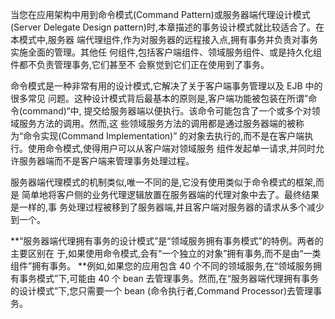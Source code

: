 当您在应用架构中用到命令模式\(Command Pattern\)或服务器端代理设计模式\(Server Delegate Design pattern\)时,本章描述的事务设计模式就比较适合了。在本模式中,服务器 端代理组件,作为对服务器的远程接入点,拥有事务并负责对事务实施全面的管理。其他任 何组件,包括客户端组件、领域服务组件、或是持久化组件都不负责管理事务,它们甚至不 会察觉到它们正在使用到了事务。

命令模式是一种非常有用的设计模式,它解决了关于客户端事务管理以及 EJB 中的很多常见 问题。这种设计模式背后最基本的原则是,客户端功能被包装在所谓”命令\(command\)“中, 提交给服务器端以便执行。该命令可能包含了一个或多个对领域服务方法的调用。然而,这 些领域服务方法的调用都是通过服务器端的被称为“命令实现\(Command Implementation\)” 的对象去执行的,而不是在客户端执行。使用命令模式,使得用户可以从客户端对领域服务 组件发起单一请求,并同时允许服务器端而不是客户端来管理事务处理过程。

服务器端代理模式的机制类似,唯一不同的是,它没有使用类似于命令模式的框架,而是 简单地将客户侧的业务代理逻辑放置在服务器端的代理对象中去了。最终结果是一样的,事 务处理过程被移到了服务器端,并且客户端对服务器的请求从多个减少到一个。

**“服务器端代理拥有事务的设计模式”是“领域服务拥有事务模式”的特例。两者的主要区别在 于,如果使用命令模式,会有“一个独立的对象”拥有事务,而不是由“一类组件”拥有事务。 **例如,如果您的应用包含 40 个不同的领域服务,在“领域服务拥有事务模式”下,可能由 40 个 bean 去管理事务。然而,在“服务器端代理拥有事务的设计模式”下,您只需要一个 bean \(命令执行者,Command Processor\)去管理事务。

